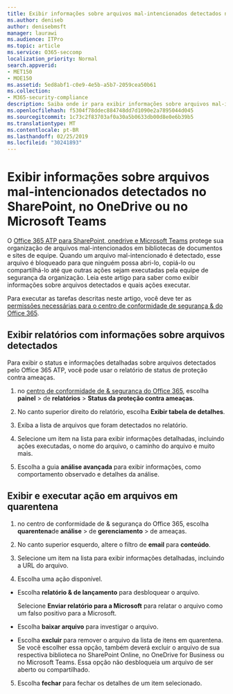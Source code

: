 ```yaml
---
title: Exibir informações sobre arquivos mal-intencionados detectados no SharePoint, no OneDrive ou no Microsoft Teams
ms.author: deniseb
author: denisebmsft
manager: laurawi
ms.audience: ITPro
ms.topic: article
ms.service: O365-seccomp
localization_priority: Normal
search.appverid:
- MET150
- MOE150
ms.assetid: 5ed8abf1-c0e9-4e5b-a5b7-2059cea50b61
ms.collection:
- M365-security-compliance
description: Saiba onde ir para exibir informações sobre arquivos mal-intencionados detectados no SharePoint, no OneDrive ou no Microsoft Teams e como executar ações nesses arquivos.
ms.openlocfilehash: f5304f78ddec884748dd7d1090e2a7895044d045
ms.sourcegitcommit: 1c73c2f83703af0a30a5b0633db00d8e0e6b39b5
ms.translationtype: MT
ms.contentlocale: pt-BR
ms.lasthandoff: 02/25/2019
ms.locfileid: "30241893"
---
```

# <a name="view-information-about-malicious-files-detected-in-sharepoint-onedrive-or-microsoft-teams"></a>Exibir informações sobre arquivos mal-intencionados detectados no SharePoint, no OneDrive ou no Microsoft Teams

O [Office 365 ATP para SharePoint, onedrive e Microsoft Teams](atp-for-spo-odb-and-teams.md) protege sua organização de arquivos mal-intencionados em bibliotecas de documentos e sites de equipe. Quando um arquivo mal-intencionado é detectado, esse arquivo é bloqueado para que ninguém possa abri-lo, copiá-lo ou compartilhá-lo até que outras ações sejam executadas pela equipe de segurança da organização. Leia este artigo para saber como exibir informações sobre arquivos detectados e quais ações executar. 

Para executar as tarefas descritas neste artigo, você deve ter as [permissões necessárias para o centro de conformidade de segurança &amp; do Office 365](permissions-in-the-security-and-compliance-center.md). 
  
## <a name="view-reports-with-information-about-detected-files"></a>Exibir relatórios com informações sobre arquivos detectados

Para exibir o status e informações detalhadas sobre arquivos detectados pelo Office 365 ATP, você pode usar o relatório de status de proteção contra ameaças.
  
1. no [centro de conformidade de &amp; segurança do Office 365](https://protection.office.com), escolha **painel** \> de **relatórios** \> **Status da proteção contra ameaças**.
    
2. No canto superior direito do relatório, escolha **Exibir tabela de detalhes**.
    
3. Exiba a lista de arquivos que foram detectados no relatório.
    
4. Selecione um item na lista para exibir informações detalhadas, incluindo ações executadas, o nome do arquivo, o caminho do arquivo e muito mais.
    
5. Escolha a guia **análise avançada** para exibir informações, como comportamento observado e detalhes da análise. 
  
## <a name="view-and-take-action-on-files-in-quarantine"></a>Exibir e executar ação em arquivos em quarentena

1. no centro de conformidade de &amp; segurança do Office 365, escolha **quarentena**de **análise** \> de **gerenciamento** \> de ameaças.
    
2. No canto superior esquerdo, altere o filtro de **email** para **conteúdo**.
    
3. Selecione um item na lista para exibir informações detalhadas, incluindo a URL do arquivo.
    
4. Escolha uma ação disponível.
    
  - Escolha **relatório &amp; de lançamento** para desbloquear o arquivo. 
    
    Selecione **Enviar relatório para a Microsoft** para relatar o arquivo como um falso positivo para a Microsoft. 
    
  - Escolha **baixar arquivo** para investigar o arquivo. 
    
  - Escolha **excluir** para remover o arquivo da lista de itens em quarentena. Se você escolher essa opção, também deverá excluir o arquivo de sua respectiva biblioteca no SharePoint Online, no OneDrive for Business ou no Microsoft Teams. Essa opção não desbloqueia um arquivo de ser aberto ou compartilhado. 
    
5. Escolha **fechar** para fechar os detalhes de um item selecionado. 
  
  

